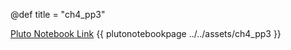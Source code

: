 @def title = "ch4_pp3"

[Pluto Notebook Link](https://github.com/stefanbringuier/QuantumComputingProblemsSolutions/tree/main/notebooks/ch3/ch4_pp3.jl)
{{ plutonotebookpage ../../assets/ch4_pp3 }}
